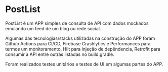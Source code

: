# PostList

PostList é um APP simples de consulta de API com dados mockados emulando um feed de um blog ou rede social.

Algumas das tecnologias/stacks utilizadas na construção do APP foram Github Actions para CI/CD, Firebase Crashlytics e Performances para termos um monitoramento, Hilt para injeção de depêndencia, Retrofit para consumir a API entre outras listadas no build.gradle.

Foram realizados testes unitários e testes de UI em algumas partes do APP.
